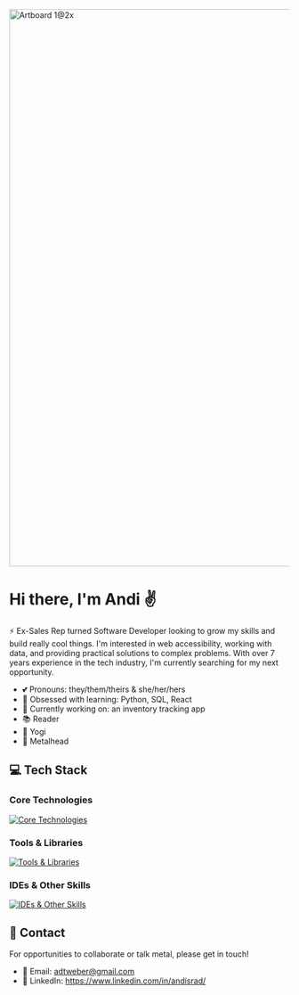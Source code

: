 <img width="1000" alt="Artboard 1@2x" src="https://github.com/user-attachments/assets/4607fe2b-04ed-47c8-82d1-8f9778b5cb4b">

# Hi there, I'm Andi ✌
⚡ Ex-Sales Rep turned Software Developer looking to grow my skills and build really cool things. I'm interested in web accessibility, working with data, and providing practical solutions to complex problems. With over 7 years experience in the tech industry, I'm currently searching for my next opportunity. 

- 💕 Pronouns: they/them/theirs & she/her/hers
- 🌱 Obsessed with learning: Python, SQL, React
- 🚀 Currently working on: an inventory tracking app
- 📚 Reader
- 🧘 Yogi 
- 🤘 Metalhead

## 💻 Tech Stack

### Core Technologies
[![Core Technologies](https://skillicons.dev/icons?i=js,py,ts,flask,express,react,redux,mongodb,postgres,sequelize&perline=5)](https://skillicons.dev)

### Tools & Libraries
[![Tools & Libraries](https://skillicons.dev/icons?i=git,html,css,sass,bootstrap,tailwind,jquery,materialui,babel,vercel,npm,nodejs&perline=6)](https://skillicons.dev)

### IDEs & Other Skills
[![IDEs & Other Skills](https://skillicons.dev/icons?i=vscode,postman,aws,md,gitlab&perline=6)](https://skillicons.dev)

## 💬 Contact
For opportunities to collaborate or talk metal, please get in touch!
- 📧 Email: adtweber@gmail.com
- 👤 LinkedIn: https://www.linkedin.com/in/andisrad/

